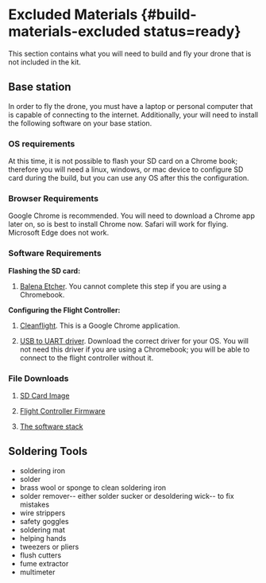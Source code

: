 # Excluded Materials {#build-materials-excluded status=ready}

This section contains what you will need to build and fly your drone that is not included in the kit.

## Base station

In order to fly the drone, you must have a laptop or personal computer that is capable of connecting to the internet. Additionally, your will need to install the following software on your base station.

### OS requirements

At this time, it is not possible to flash your SD card on a Chrome book; therefore you will need a linux, windows, or mac device to configure SD card during the build, but you can use any OS after this the configuration.

### Browser Requirements

Google Chrome is recommended. You will need to download a Chrome app later on, so is best to install Chrome now. Safari will work for flying. Microsoft Edge does not work.

### Software Requirements

**Flashing the SD card:**

1. [Balena Etcher](https://www.balena.io/etcher/). You cannot complete this step if you are using a Chromebook.

**Configuring the Flight Controller:**

1. [Cleanflight](http://cleanflight.com/). This is a Google Chrome application.

1. [USB to UART driver](https://www.silabs.com/products/development-tools/software/usb-to-uart-bridge-vcp-drivers). Download the correct driver for your OS. You will not need this driver if you are using a Chromebook; you will be able to connect to the flight controller without it.


### File Downloads

1. [SD Card Image](https://duckietown-public-storage.s3.amazonaws.com/brown/disk_image/drone-7_27_20.zip)

1. [Flight Controller Firmware](https://duckietown-public-storage.s3.amazonaws.com/brown/firmware/spracing_f3-7_27_20.hex)

1. [The software stack](https://github.com/h2r/pidrone_pkg)

## Soldering Tools

- soldering iron
- solder
- brass wool or sponge to clean soldering iron
- solder remover-- either solder sucker or desoldering wick-- to fix mistakes
- wire strippers
- safety goggles
- soldering mat
- helping hands
- tweezers or pliers
- flush cutters
- fume extractor
- multimeter
